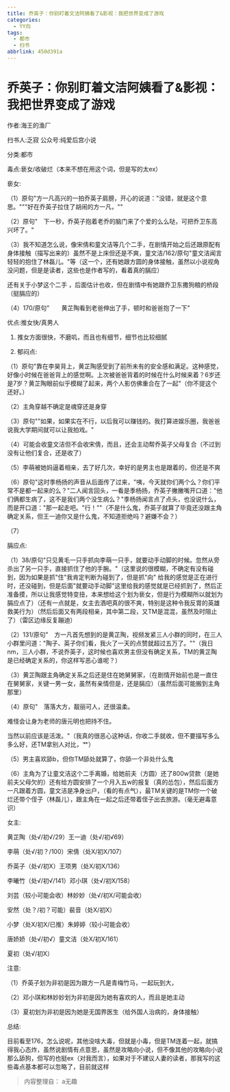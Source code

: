 ```yaml
---
title: 乔英子：你别盯着文洁阿姨看了&影视：我把世界变成了游戏
categories:
  - YY向
tags:
  - 都市
  - 扫书
abbrlink: 450d391a
---
```

# 乔英子：你别盯着文洁阿姨看了&影视：我把世界变成了游戏
作者:海王的渔厂

扫书人:乏寂 公众号:纯爱后宫小说

分类:都市

毒点:亵女/收破烂（本来不想在用这个词，但是写的太ex）

亵女:

（1）原句"方一凡高兴的一拍乔英子肩膀，开心的说道："没错，就是这个意思。"""好在乔英子拉住了胡闹的方一凡，""

（2）原句"　下一秒，乔英子抱着老乔的脑门来了个爱的么么哒，可把乔卫东高兴坏了。"

（3）我不知道怎么说，像宋倩和童文洁等几个二手，在剧情开始之后还跟原配有身体接触（描写出来的）虽然不是上床但还是不爽，童文洁/162/原句"童文洁闻言轻轻的抱住了林磊儿。"等（这一个，还有她跟方圆的身体接触，虽然以小说视角没问题，但是是读者，这些也是作者写的，看着真的膈应）

还有关于小梦这个二手
，后面估计也收，但在剧情中有她跟乔卫东撒狗粮的桥段（挺膈应的）

（4）170/原句"　　黄芷陶看到老爸伸出了手，顿时和爸爸抱了一下"

优点:推女快/真男人

1.  推女方面很快，不磨叽，而且也有细节，细节也比较细腻

2.  郁闷点:

（1）原句"靠在李昊背上，黄芷陶感受到了前所未有的安全感和满足。这种感觉，好像小时候在爸爸背上的感觉啊。上次被爸爸背着的时候在什么时候来着？6岁还是7岁？黄芷陶眼前似乎模糊了起来，两个人影仿佛重合在了一起"（你不提这个还好。）

（2）主角穿越不确定是魂穿还是身穿

（3）原句""如果，如果实在不行，以后我可以赚钱的。我打算进娱乐圈，我爸爸说我大学期间就可以让我拍戏。"

（4）可能会收童文洁但不会收宋倩，而且，还会主动帮乔英子父母复合（不过到没有让他们复合，还是收了）

（5）李萌被她妈逼着相亲，去了好几次，幸好的是男主也是跟着的，但还是不爽

（6）原句"这时季杨扬的声音从后面传了过来，"咦，今天就你们两个么？你们平常不是都一起来的么？"二人闻言回头，一看是季杨扬，乔英子撇撇嘴开口道："他们俩都生病了，这不是我们两个没生病么？"季杨扬闻言点了点头，也没说什么，而是开口道："那一起走吧。"行！""（不是什么鬼，乔英子就算了毕竟还没跟主角确定关系，但王一迪你又是什么鬼，不知道拒绝吗？避嫌不会？）

（7）

膈应点:

（1）38/原句"只见黄毛一只手抓向李萌一只手，就要动手动脚的时候。忽然从旁杀出了另一只手，直接抓住了他的手腕。"（这里说的很模糊，不确定有没有碰到，因为如果是抓"住"我肯定判断为碰到了，但是抓"向"
给我的感觉是正在进行时，还没碰到，但是后面"就要动手动脚"这里给我的感觉就是已经抓到了，然后正准备摸，所以让我感觉特变扭，本来想给这个划为亵女，但是行为模糊所以就划为膈应点了）（还有一点就是，女主去酒吧真的很不爽，特别是这种令我反胃的英雄救美行为）（然后后面又有两段相亲，其中第二段，又TM是混混，虽然及时阻止了）（雷区边缘反复蹦迪）

（2）131/原句"　方一凡首先想到的是黄芷陶，视频发紧三人小群的同时，在三人小群里问道："陶子、英子你们看，我火了一天的点赞就超过五万了。""（我日nm，三人小群，不说乔英子，这时候也喜欢男主但没有确定关系，TM的黄芷陶是已经确定关系的，你这样写恶心谁呢？）

（3）黄芷陶跟主角确定关系之后还是住在她舅舅家，（在剧情开始前也是一直住在舅舅家，关键一男一女，虽然有亲情但是，还是膈应）（虽然后面可能搬到主角那里）

（4）原句"　落落大方，靓丽可人，还很温柔。

难怪会让身为老师的唐元明也把持不住。

当然以前应该是活泼。"（我真的很恶心这种话，你收二手就收，但不要描写多么多么好，还TM拿别人对比，艹）

（5）男主喜欢舔b，但你TM舔处就算了，你舔一个非处什么鬼

（6）主角为了让童文洁这个二手离婚，给她前夫（方圆）还了800w贷款（是她前夫父母欠的）还有给方圆安排了一个月入五w的报复（真的怂包），然后后面方一凡跟着方圆，童文洁是净身出户，（看的有点气），最TM关键的是TM你一个破烂还带个侄子（林磊儿），跟主角在一起之后还带着侄子出去旅游。（毫无避毒意识）

女主:

黄芷陶（处√/初√/29）王一迪（处√/初√69）

李萌（处√/初？/100）宋倩（处X/初X/107）

乔英子（处√/初X）王项男（处X/初X/136）

李曦竹（处√/初√/141）邓小琪（处√/初X/158）

刘芸（较小可能会收）林妙妙（处√/初X/可能会收）

安然（处？/初？可能）裴音（处X/初X）

小梦（处X/初X/已推）朱婷婷（较小可能会收）

唐娇娇（处√/初√）童文洁（处X/初X/161）

夏初（处√/初X）

注意:

（1）乔英子划为非初是因为跟方一凡是青梅竹马，一起玩到大，

（2）邓小琪和林妙妙划为非初是因为她有喜欢的人，而且是她主动

（3）夏初划为非初是因为她是无国界医生（给外国人治病的，身体接触）

总结:

目前看至176，怎么说呢，其他没啥大毒，但就是小毒，但是TM连着一起，就搞得我心态炸，虽然说剧情有点意思，虽然是攻略向小说，但不像其他的攻略向小说那么舔狗，但写的也挺ex（对我而言），如果对于不建议人妻的读者，那我写的这些毒点基本都可以忽略了，目前就这样


> 内容整理自： a无趣